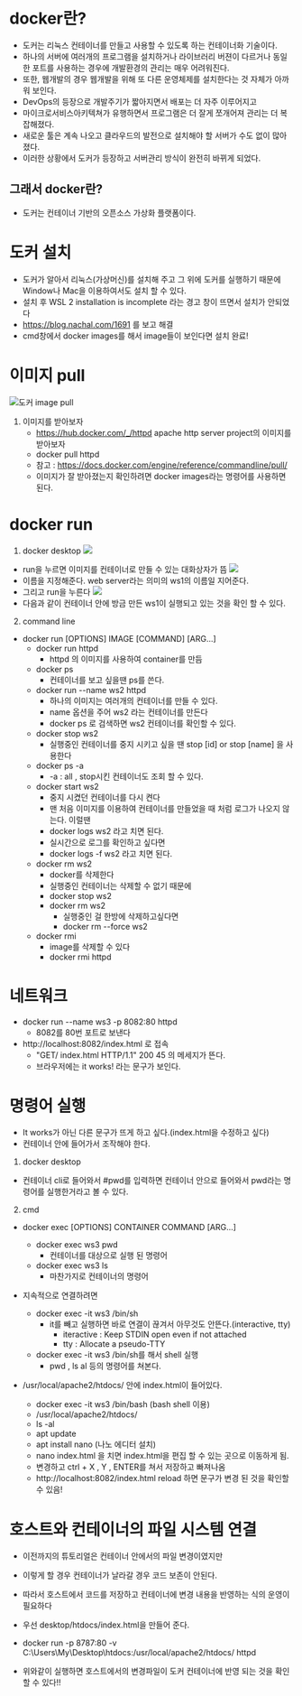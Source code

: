 # docker란?
- 도커는 리눅스 컨테이너를 만들고 사용할 수 있도록 하는 컨테이너화 기술이다.
- 하나의 서버에 여러개의 프로그램을 설치하거나 라이브러리 버젼이 다르거나
동일한 포트를 사용하는 경우에 개발환경의 관리는 매우 어려워진다.
- 또한, 웹개발의 경우 웹개발을 위해 또 다른 운영체제를 설치한다는 것 자체가 아까워 보인다.
- DevOps의 등장으로 개발주기가 짧아지면서 배포는 더 자주 이루어지고 
- 마이크로서비스아키텍쳐가 유행하면서 프로그램은 더 잘게 쪼개어져 관리는 더 복잡해졌다.
- 새로운 툴은 계속 나오고 클라우드의 발전으로 설치해야 할 서버가 수도 없이 많아졌다.
- 이러한 상황에서 도커가 등장하고 서버관리 방식이 완전히 바뀌게 되었다.

## 그래서 docker란?
- 도커는 컨테이너 기반의 오픈소스 가상화 플랫폼이다.

# 도커 설치 
- 도커가 알아서 리눅스(가상머신)를 설치해 주고 그 위에 도커를 실행하기 때문에
Window나 Mac을 이용하여서도 설치 할 수 있다.
- 설치 후 WSL 2 installation is incomplete 라는 경고 창이 뜨면서 설치가 안되었다
- https://blog.nachal.com/1691 를 보고 해결
- cmd창에서 docker images를 해서 image들이 보인다면 설치 완료!

# 이미지 pull
![도커 image pull](2021-08-18-22-50-45.png)

1. 이미지를 받아보자
    - https://hub.docker.com/_/httpd apache http server project의 이미지를 받아보자
    - docker pull httpd
    - 참고 : https://docs.docker.com/engine/reference/commandline/pull/
    - 이미지가 잘 받아졌는지 확인하려면 docker images라는 명령어를 사용하면 된다.    

# docker run
1. docker desktop
![](2021-08-18-23-00-22.png)
- run을 누르면 이미지를 컨테이너로 만들 수 있는 대화상자가 뜸
![](2021-08-18-23-01-13.png)
- 이름을 지정해준다. web server라는 의미의 ws1의 이름일 지어준다.
- 그리고 run을 누른다
![](2021-08-18-23-02-20.png)
- 다음과 같이 컨테이너 안에 방금 만든 ws1이 실행되고 있는 것을 확인 할 수 있다.

2. command line
- docker run [OPTIONS] IMAGE [COMMAND] [ARG...]
    - docker run httpd
        - httpd 의 이미지를 사용하여 container를 만듬
    - docker ps 
        - 컨테이너를 보고 싶을땐 ps를 쓴다.
    - docker run --name ws2 httpd
        - 하나의 이미지는 여러개의 컨테이너를 만들 수 있다.
        - name 옵션을 주어 ws2 라는 컨테이너를 만든다
        - docker ps 로 검색하면 ws2 컨테이너를 확인할 수 있다.
    - docker stop ws2
        - 실행중인 컨테이너를 중지 시키고 싶을 땐 stop [id] or stop [name] 을 사용한다
    - docker ps -a 
        - -a : all , stop시킨 컨테이너도 조회 할 수 있다.
    - docker start ws2
        - 중지 시켰던 컨테이너를 다시 켠다
        - 맨 처음 이미지를 이용하여 컨테이너를 만들었을 때 처럼 로그가 나오지 않는다. 이럴땐
        - docker logs ws2 라고 치면 된다.
        - 실시간으로 로그를 확인하고 싶다면
        - docker logs -f ws2 라고 치면 된다.
    - docker rm ws2
        - docker를 삭제한다
        - 실행중인 컨테이너는 삭제할 수 없기 때문에
        - docker stop ws2
        - docker rm ws2
            - 실행중인 걸 한방에 삭제하고싶다면
            - docker rm --force ws2
    - docker rmi
        - image를 삭제할 수 있다
        - docker rmi httpd

# 네트워크
- docker run --name ws3 -p 8082:80 httpd
    - 8082를 80번 포트로 보낸다
- http://localhost:8082/index.html 로 접속
    - "GET/ index.html HTTP/1.1" 200 45 의 메세지가 뜬다.
    - 브라우저에는 it works! 라는 문구가 보인다.

# 명령어 실행
- It works가 아닌 다른 문구가 뜨게 하고 싶다.(index.html을 수정하고 싶다)
- 컨테이너 안에 들어가서 조작해야 한다.

1. docker desktop
- 컨테이너 cli로 들어와서 #pwd를 입력하면 컨테이너 안으로 들어와서 pwd라는 명령어를 실행한거라고 볼 수 있다.

2. cmd
- docker exec [OPTIONS] CONTAINER COMMAND [ARG...]
    - docker exec ws3 pwd
        - 컨테이너를 대상으로 실행 된 명령어
    - docker exec ws3 ls 
        - 마찬가지로 컨테이너의 명령어
    
- 지속적으로 연결하려면
    - docker exec -it ws3 /bin/sh
        - it를 빼고 실행하면 바로 연결이 끊겨서 아무것도 안뜬다.(interactive, tty)
            - iteractive : Keep STDIN open even if not attached
            - tty : Allocate a pseudo-TTY
    - docker exec -it ws3 /bin/sh를 해서 shell 실행
        - pwd , ls al 등의 명령어를 쳐본다.

- /usr/local/apache2/htdocs/ 안에 index.html이 들어있다.
    - docker exec -it ws3 /bin/bash (bash shell 이용)
    - /usr/local/apache2/htdocs/ 
    - ls -al 
    - apt update
    - apt install nano (나노 에디터 설치)
    - nano index.html 을 치면 index.html을 편집 할 수 있는 곳으로 이동하게 됨.
    - 변경하고 ctrl + X , Y , ENTER를 쳐서 저장하고 빠져나옴
    - http://localhost:8082/index.html reload 하면 문구가 변경 된 것을 확인할 수 있음!

# 호스트와 컨테이너의 파일 시스템 연결
- 이전까지의 튜토리얼은 컨테이너 안에서의 파일 변경이였지만
- 이렇게 할 경우 컨테이너가 날라갈 경우 코드 보존이 안된다.
- 따라서 호스트에서 코드를 저장하고 컨테이너에 변경 내용을 반영하는 식의 운영이 필요하다

- 우선 desktop/htdocs/index.html을 만들어 준다.
- docker run -p 8787:80 -v C:\Users\My\Desktop\htdocs:/usr/local/apache2/htdocs/ httpd

- 위와같이 실행하면 호스트에서의 변경파일이 도커 컨테이너에 반영 되는 것을 확인할 수 있다!!